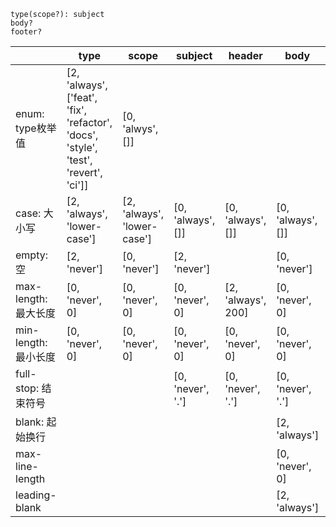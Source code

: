 ```
type(scope?): subject
body?
footer?
```

|                      | type                                                         | scope                       | subject           | header             | body              | Footer          |
| -------------------- | ------------------------------------------------------------ | --------------------------- | ----------------- | ------------------ | ----------------- | --------------- |
| enum: type枚举值     | [2, 'always', ['feat', 'fix', 'refactor', 'docs', 'style', 'test', 'revert', 'ci']] | [0, 'alwys', []]            |                   |                    |                   |                 |
| case: 大小写         | [2, 'always', 'lower-case']                                  | [2, 'always', 'lower-case'] | [0, 'always', []] | [0, 'always', []]  | [0, 'always', []] |                 |
| empty: 空            | [2, 'never']                                                 | [0, 'never']                | [2, 'never']      |                    | [0, 'never']      | [0, 'never']    |
| max-length: 最大长度 | [0, 'never', 0]                                              | [0, 'never', 0]             | [0, 'never', 0]   | [2, 'always', 200] | [0, 'never', 0]   | [0, 'never', 0] |
| min-length: 最小长度 | [0, 'never', 0]                                              | [0, 'never', 0]             | [0, 'never', 0]   | [0, 'never', 0]    | [0, 'never', 0]   | [0, 'never', 0] |
| full-stop: 结束符号  |                                                              |                             | [0, 'never', '.'] | [0, 'never', '.']  | [0, 'never', '.'] |                 |
| blank: 起始换行      |                                                              |                             |                   |                    | [2, 'always']     |                 |
| max-line-length      |                                                              |                             |                   |                    | [0, 'never', 0]   | [0, 'never', 0] |
| leading-blank        |                                                              |                             |                   |                    | [2, 'always']     | [2, 'always']   |

